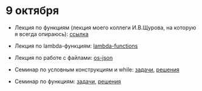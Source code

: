 # 9 октября

* Лекция по функциям (лекция моего коллеги И.В.Щурова, на которую я всегда опираюсь):  [ссылка](http://nbviewer.math-hse.info/github/ischurov/pythonhse/blob/master/Lecture%204.ipynb)

* Лекция по lambda-функциям: [lambda-functions]()

* Лекция по работе с файлами: [os-json]()

* Семинар по условным конструкциям и while: [задачи](), [решения]() 

* Семинар по функциям: [задачи](), [решения]()
